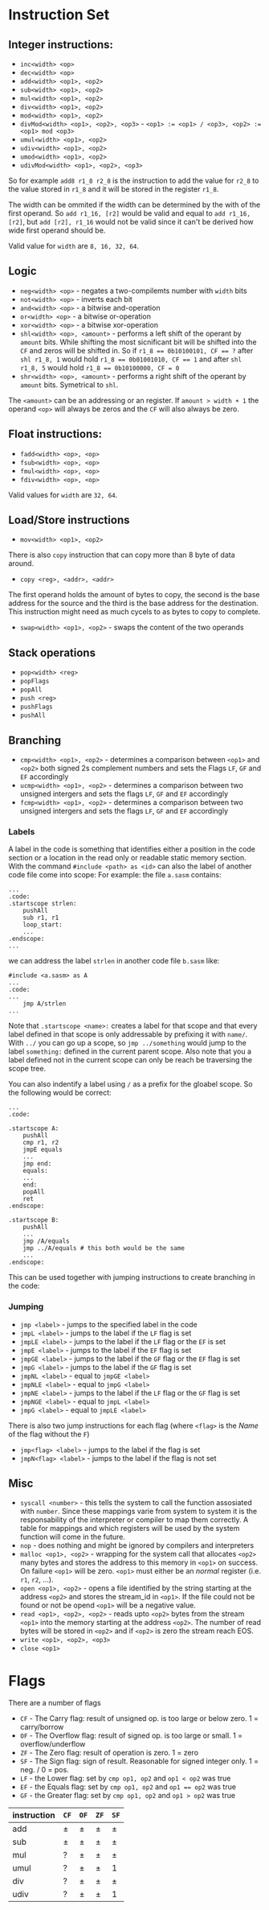 # Instruction Set

## Integer instructions:

 * `inc<width> <op>`
 * `dec<width> <op>`
 * `add<width> <op1>, <op2>`
 * `sub<width> <op1>, <op2>`
 * `mul<width> <op1>, <op2>`
 * `div<width> <op1>, <op2>`
 * `mod<width> <op1>, <op2>`
 * `divMod<width> <op1>, <op2>, <op3>` - `<op1> := <op1> / <op3>, <op2> := <op1> mod <op3>`
 * `umul<width> <op1>, <op2>`
 * `udiv<width> <op1>, <op2>`
 * `umod<width> <op1>, <op2>`
 * `udivMod<width> <op1>, <op2>, <op3>`
 
So for example `add8 r1_8 r2_8` is the instruction to add the value for `r2_8` to the value stored in `r1_8` and it will be stored in the register `r1_8`.

The width can be ommited if the width can be determined by the with of the first operand. 
So `add r1_16, [r2]` would be valid and equal to `add r1_16, [r2]`, but `add [r2], r1_16` would not be valid since it can't be derived how wide first operand should be.

Valid value for `width` are `8, 16, 32, 64`.

## Logic

 * `neg<width> <op>` - negates a two-compilemts number with `width` bits
 * `not<width> <op>` - inverts each bit
 * `and<width> <op>` - a bitwise and-operation
 * `or<width> <op>` - a bitwise or-operation
 * `xor<width> <op>` - a bitwise xor-operation
 * `shl<width> <op>, <amount>` - performs a left shift of the operant by `amount` bits. While shifting the most sicnificant bit will be shifted into the `CF` and zeros will be shifted in. So if `r1_8 == 0b10100101, CF == ?` after `shl r1_8, 1` would hold `r1_8 == 0b01001010, CF == 1` and after `shl r1_8, 5` would hold `r1_8 == 0b10100000, CF = 0`
 * `shr<width> <op>, <amount>` - performs a right shift of the operant by `amount` bits. Symetrical to `shl`.
 
The `<amount>` can be an addressing or an register.
If `amount > width + 1` the operand `<op>` will always be zeros and the `CF` will also always be zero.
 
## Float instructions:

 * `fadd<width> <op>, <op>`
 * `fsub<width> <op>, <op>`
 * `fmul<width> <op>, <op>`
 * `fdiv<width> <op>, <op>`
 
 Valid values for `width` are `32, 64`.
 
 ## Load/Store instructions
 
  * `mov<width> <op1>, <op2>`

There is also `copy` instruction that can copy more than 8 byte of data around.

 * `copy <reg>, <addr>, <addr>`
 
The first operand holds the amount of bytes to copy, the second is the base address for the source and the third is the base address for the destination. This instruction might need as much cycels to as bytes to copy to complete.

 * `swap<width> <op1>, <op2>` - swaps the content of the two operands

## Stack operations

 * `pop<width> <reg>`
 * `popFlags`
 * `popAll`
 * `push <reg>`
 * `pushFlags`
 * `pushAll`
 
## Branching

 * `cmp<width> <op1>, <op2>` - determines a comparison between `<op1>` and `<op2>` both signed 2s complement numbers and sets the Flags `LF`, `GF` and `EF` accordingly
 * `ucmp<width> <op1>, <op2>` - determines a comparison between two unsigned intergers and sets the flags `LF`, `GF` and `EF` accordingly
 * `fcmp<width> <op1>, <op2>` - determines a comparison between two unsigned intergers and sets the flags `LF`, `GF` and `EF` accordingly
 
### Labels

A label in the code is something that identifies either a position in the code section or a location in the read only or readable static memory section. With the command `#include <path> as <id>` can also the label of another code file come into scope:
For example: the file `a.sasm` contains:
~~~
...
.code:
.startscope strlen:
    pushAll
    sub r1, r1
    loop_start:
    ...
.endscope:
...
~~~
we can address the label `strlen` in another code file `b.sasm` like:
~~~
#include <a.sasm> as A
...
.code:
...
    jmp A/strlen
...
~~~

Note that `.startscope <name>:` creates a label for that scope and that every label defined in that scope is only addressable by prefixing it with `name/`.
With `../` you can go up a scope, so `jmp ../something` would jump to the label `something:` defined in the current parent scope.
Also note that you a label defined not in the current scope can only be reach be traversing the scope tree.

You can also indentify a label using `/` as a prefix for the gloabel scope.
So the following would be correct:
~~~
...
.code:
   
.startscope A:
    pushAll
    cmp r1, r2
    jmpE equals
    ...
    jmp end:
    equals:
    ...
    end:
    popAll
    ret
.endscope:

.startscope B:
    pushAll
    ...
    jmp /A/equals
    jmp ../A/equals # this both would be the same
    ...
.endscope:
~~~
 
This can be used together with jumping instructions to create branching in the code:

### Jumping

 * `jmp <label>` - jumps to the specified label in the code
 * `jmpL <label>` - jumps to the label if the `LF` flag is set
 * `jmpLE <label>` - jumps to the label if the `LF` flag or the `EF` is set
 * `jmpE <label>` - jumps to the label if the `EF` flag is set
 * `jmpGE <label>` - jumps to the label if the `GF` flag or the `EF` flag is set
 * `jmpG <label>` - jumps to the label if the `GF` flag is set
 * `jmpNL <label>` - equal to `jmpGE <label>`
 * `jmpNLE <label>` - equal to `jmpG <label>`
 * `jmpNE <label>` - jumps to the label if the `LF` flag or the `GF` flag is set
 * `jmpNGE <label>` - equal to `jmpL <label>`
 * `jmpG <label>` - equal to `jmpLE <label>`
 
 There is also two jump instructions for each flag (where `<flag>` is the _Name_ of the flag without the `F`)
 
  * `jmp<flag> <label>` - jumps to the label if the flag is set
  * `jmpN<flag> <label>` - jumps to the label if the flag is not set
  
## Misc

* `syscall <number>` - this tells the system to call the function assosiated with `number`. Since these mappings varie from system to system it is the responsability of the interpreter or compiler to map them correctly. A table for mappings and which registers will be used by the system function will come in the future.
* `nop` - does nothing and might be ignored by compilers and interpreters
* `malloc <op1>, <op2>` - wrapping for the system call that allocates `<op2>` many bytes and stores the address to this memory in `<op1>` on success. On failure `<op1>` will be zero. `<op1>` must either be an _normal_ register (i.e. `r1`, `r2`, ...).
* `open <op1>, <op2>` - opens a file identified by the string starting at the address `<op2>` and stores the stream_id in `<op1>`. If the file could not be found or not be opend `<op1>` will be a negative value.
* `read <op1>, <op2>, <op2>` - reads upto `<op2>` bytes from the stream `<op1>` into the memory starting at the address `<op2>`.  The number of read bytes will be stored in `<op2>` and if `<op2>` is zero the stream reach EOS.
* `write <op1>, <op2>, <op3>`
* `close <op1>`
 
# Flags

There are a number of flags

 * `CF` - The Carry flag: result of unsigned op. is too large or below zero. 1 = carry/borrow
 * `OF` - The Overflow flag: result of signed op. is too large or small. 1 = overflow/underflow
 * `ZF` - The Zero flag: result of operation is zero. 1 = zero
 * `SF` - The Sign flag: sign of result. Reasonable for signed integer only. 1 = neg. / 0 = pos.
 * `LF` - the Lower flag: set by `cmp op1, op2` and `op1 < op2` was true
 * `EF` - the Equals flag: set by `cmp op1, op2` and `op1 == op2` was true
 * `GF` - the Greater flag: set by `cmp op1, op2` and `op1 > op2` was true
 
 | instruction | `CF` | `OF` | `ZF` | `SF` |
 | --- | --- | --- | --- | --- |
 | add | ± | ± | ± | ± |
 | sub | ± | ± | ± | ± |
 | mul | ? | ± | ± | ± |
 | umul | ? | ± | ± | 1 |
 | div | ? | ± | ± | ± |
 | udiv | ? | ± | ± | 1 |
 

